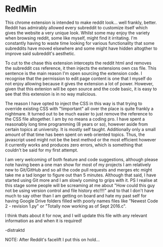 # RedMin

This chrome extension is intended to make reddit look... well frankly, better. Reddit has admirably allowed every subreddit to customize itself which gives the website a very unique look. Whilst some may enjoy the variety when browsing reddit, some like myself, might find it irritating. I'm constantly having to waste time looking for various functionality that some subreddits have moved elsewhere and some might have hidden altogther to improve said subreddit's aesthetic.

To cut to the chase this extension intercepts the reddit html and removes the subreddit css reference, it then injects the extensions own css file. This sentence is the main reason I'm open sourcing the extension code. I recognise that the permission to edit page content is one that I myself do not enjoy allowing because it gives the extension a lot of power. However, given that this extenion will be open source and the code basic, it is easy to see that this extension is in no way malicious. 

The reason I have opted to inject the CSS in this way is that trying to override existing CSS with "!important" all over the place is quite frankly a nightmare. It turned out to be much easier to just remove the reference to the CSS file altogether. I am by no means a coding pro. I have spent a reasonably long time programming (8 years or so), however aside from certain topics at university. It is mostly self taught. Additionally only a small amount of that time has been spent on web oriented topics. Thus, the javascript used might not be the best method or the most efficient however it currently works and produces zero errors, which is something that couldn't be said for my first attempt.

I am very welcoming of both feature and code suggestions, although please note having been a one man show for most of my projects I am relatively new to Git/GitHub and so all the code pull requests and merges etc might take me a tad longer to figure out than 5 minutes. Although that said, I have started using Git more and I am slowly coming to grips with it. PS I realise at this stage some people will be screaming at me about "How could this guy not be using version control and file history etc!!!!" and to that I don't have much to say other than I am getting on board and hate my past self for having Google Drive folders filled with poorly names files like "Newest Code 2 - revision 1.py" or "Totally now working as of Sept 2016.c".

I think thats about it for now, and I will update this file with any relevant information as and when it is required!

-distraktd

NOTE: After Reddit's facelift I put this on hold...
